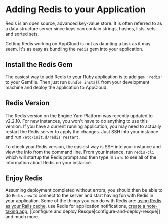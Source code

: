 # Adding Redis to your Application

Redis is an open source, advanced key-value store. It is often referred to
as a data structure server since keys can contain strings, hashes, lists,
sets and sorted sets.

Getting Redis working on AppCloud is not as daunting a task as it may
seem. It's as easy as bundling the `redis` gem into your application.

## Install the Redis Gem

The easiest way to add Redis to your Ruby application is to add `gem
'redis'` to your Gemfile. Then just run `bundle install` from your
development machine and deploy the application to AppCloud.

## Redis Version

The Redis version on the Engine Yard Platform was recently updated to
v2.2.10. For new instances, you won't have to do anything to use this
version. If you have a current running application, you may need to
actually restart the Redis server to apply the changes. Just SSH into
your instance and run `/etc/init.d/redis restart`.

To check your Redis version, the easiest way is SSH into your instance
and view the info from the command line. From your instance, run
`redis-cli` which will startup the Redis prompt and then type in `info`
to see all of the information about Redis on your instance.

## Enjoy Redis

Assuming deployment completed without errors, you should then be able to
do `Redis.new` to connect to the server and start having fun with
Redis in your application. Some of the things you can do with Redis
are: [using Redis as your Rails cache](http://jimneath.org/2011/03/24/using-redis-with-ruby-on-rails.html#using_redis_as_your_rails_cache_store),
use Redis for application notifications, [create a note-taking app](https://gist.github.com/86714),
[[configure and deploy Resque|configure-and-deploy-resque]] and much more.

